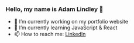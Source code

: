 ### Hello, my name is Adam Lindley 👋

- 🔭 I’m currently working on my portfolio website
- 🌱 I’m currently learning JavaScript & React
- 📫 How to reach me: [LinkedIn]

[LinkedIn]: https://www.linkedin.com/in/adam-lindley-a883761bb/
